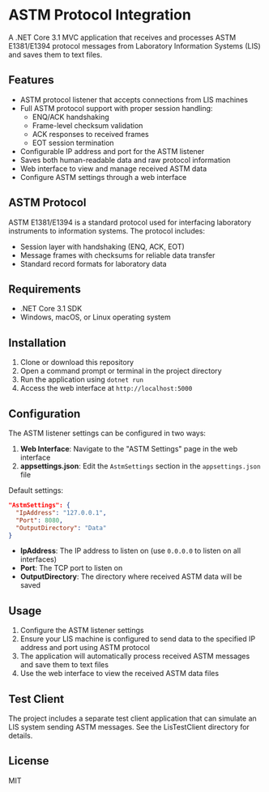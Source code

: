 # ASTM Protocol Integration

A .NET Core 3.1 MVC application that receives and processes ASTM E1381/E1394 protocol messages from Laboratory Information Systems (LIS) and saves them to text files.

## Features

- ASTM protocol listener that accepts connections from LIS machines
- Full ASTM protocol support with proper session handling:
  - ENQ/ACK handshaking
  - Frame-level checksum validation
  - ACK responses to received frames
  - EOT session termination
- Configurable IP address and port for the ASTM listener
- Saves both human-readable data and raw protocol information
- Web interface to view and manage received ASTM data
- Configure ASTM settings through a web interface

## ASTM Protocol

ASTM E1381/E1394 is a standard protocol used for interfacing laboratory instruments to information systems. The protocol includes:

- Session layer with handshaking (ENQ, ACK, EOT)
- Message frames with checksums for reliable data transfer
- Standard record formats for laboratory data

## Requirements

- .NET Core 3.1 SDK
- Windows, macOS, or Linux operating system

## Installation

1. Clone or download this repository
2. Open a command prompt or terminal in the project directory
3. Run the application using `dotnet run`
4. Access the web interface at `http://localhost:5000`

## Configuration

The ASTM listener settings can be configured in two ways:

1. **Web Interface**: Navigate to the "ASTM Settings" page in the web interface
2. **appsettings.json**: Edit the `AstmSettings` section in the `appsettings.json` file

Default settings:

```json
"AstmSettings": {
  "IpAddress": "127.0.0.1",
  "Port": 8080,
  "OutputDirectory": "Data"
}
```

- **IpAddress**: The IP address to listen on (use `0.0.0.0` to listen on all interfaces)
- **Port**: The TCP port to listen on
- **OutputDirectory**: The directory where received ASTM data will be saved

## Usage

1. Configure the ASTM listener settings
2. Ensure your LIS machine is configured to send data to the specified IP address and port using ASTM protocol
3. The application will automatically process received ASTM messages and save them to text files
4. Use the web interface to view the received ASTM data files

## Test Client

The project includes a separate test client application that can simulate an LIS system sending ASTM messages. See the LisTestClient directory for details.

## License

MIT
